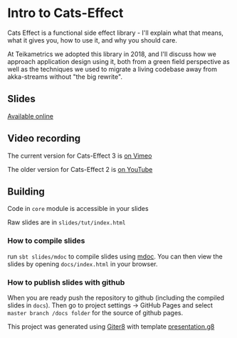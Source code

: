 # Intro to Cats-Effect

Cats Effect is a functional side effect library - I'll explain what that means, what it gives you, how to use it, and why you should care.

At Teikametrics we adopted this library in 2018, and I'll discuss how we approach application design using it, both from a green field perspective as well as the techniques we used to migrate a living codebase away from akka-streams without "the big rewrite".

## Slides

[Available online](https://daenyth.github.io/intro-cats-effect/)

## Video recording

The current version for Cats-Effect 3 is [on Vimeo](https://vimeo.com/586829749)

The older version for Cats-Effect 2 is [on YouTube](https://www.youtube.com/watch?v=83pXEdCpY4A)

## Building

Code in `core` module is accessible in your slides

Raw slides are in `slides/tut/index.html`

### How to compile slides

run `sbt slides/mdoc` to compile slides using [mdoc][mdoc]. 
You can then view the slides by opening `docs/index.html` in your browser.

### How to publish slides with github

When you are ready push the repository to github (including the compiled slides in `docs`).
Then go to project settings -> GitHub Pages and select `master branch /docs folder` for 
the source of github pages.



This project was generated using [Giter8][g8] with template [presentation.g8][presentation.g8]


[g8]: http://www.foundweekends.org/giter8/
[presentation.g8]: https://github.com/julien-truffaut/presentation.g8
[mdoc]: https://scalameta.org/mdoc/

